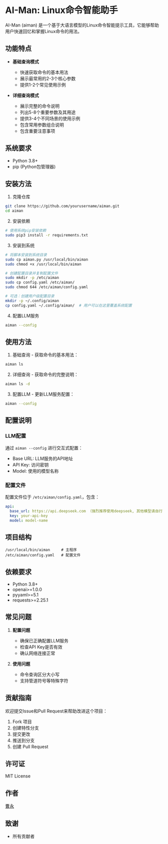 # AI-Man: Linux命令智能助手

AI-Man (aiman) 是一个基于大语言模型的Linux命令智能提示工具，它能够帮助用户快速回忆和掌握Linux命令的用法。

## 功能特点

- **基础查询模式**
  - 快速获取命令的基本用法
  - 展示最常用的2-3个核心参数
  - 提供1-2个常见使用示例

- **详细查询模式**
  - 展示完整的命令说明
  - 列出5-8个重要参数及其用途
  - 提供3-4个不同场景的使用示例
  - 包含常用参数组合说明
  - 包含重要注意事项

## 系统要求

- Python 3.8+
- pip (Python包管理器)

## 安装方法

1. 克隆仓库
```bash
git clone https://github.com/yourusername/aiman.git
cd aiman
```

2. 安装依赖
```bash
# 使用系统pip安装依赖
sudo pip3 install -r requirements.txt
```

3. 安装到系统
```bash
# 将脚本安装到系统目录
sudo cp aiman.py /usr/local/bin/aiman
sudo chmod +x /usr/local/bin/aiman

# 创建配置目录并复制配置文件
sudo mkdir -p /etc/aiman
sudo cp config.yaml /etc/aiman/
sudo chmod 644 /etc/aiman/config.yaml

# 可选：创建用户级配置目录
mkdir -p ~/.config/aiman
cp config.yaml ~/.config/aiman/  # 用户可以在这里覆盖系统配置
```

4. 配置LLM服务
```bash
aiman --config
```

## 使用方法

1. 基础查询 - 获取命令的基本用法：
```bash
aiman ls
```

2. 详细查询 - 获取命令的完整说明：
```bash
aiman ls -d
```

3. 配置LLM - 更新LLM服务配置：
```bash
aiman --config
```

## 配置说明

### LLM配置
通过 `aiman --config` 进行交互式配置：
- Base URL: LLM服务的API地址
- API Key: 访问密钥
- Model: 使用的模型名称

### 配置文件
配置文件位于 `/etc/aiman/config.yaml`，包含：
```yaml
api:
  base_url: https://api.deepseek.com （强烈推荐使用deepseek, 其他模型请自行配置）
  key: your-api-key
  model: model-name
```

## 项目结构
```
/usr/local/bin/aiman     # 主程序
/etc/aiman/config.yaml   # 配置文件
```

## 依赖要求

- Python 3.8+
- openai>=1.0.0
- pyyaml>=5.1
- requests>=2.25.1

## 常见问题

1. **配置问题**
   - 确保已正确配置LLM服务
   - 检查API Key是否有效
   - 确认网络连接正常

2. **使用问题**
   - 命令查询区分大小写
   - 支持管道符号等特殊字符

## 贡献指南

欢迎提交Issue和Pull Request来帮助改进这个项目：
1. Fork 项目
2. 创建特性分支
3. 提交更改
4. 推送到分支
5. 创建 Pull Request

## 许可证

MIT License

## 作者

[曹永](https://github.com/Yong5520)

## 致谢

- 所有贡献者